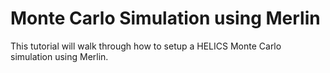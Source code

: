 # Monte Carlo Simulation using Merlin

This tutorial will walk through how to setup a HELICS Monte Carlo simulation
using Merlin.
